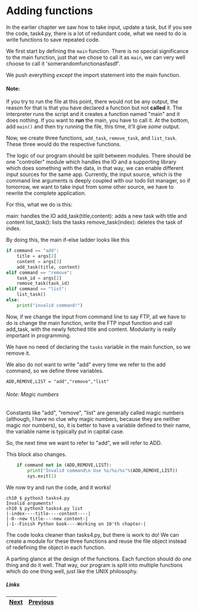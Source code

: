 # Adding functions

In the earlier chapter we saw how to take input, update a task, but if you see the code, task4.py, there is a lot of redundant code, what we need to do is write functions to save repeated code.

We first start by defining the `main` function. There is no special significance to the main function, just that we chose to call it as `main`, we can very well choose to call it 'somerandomfunctionasfasdf'.

We push everything _except_ the import statement into the main function.

#### Note: 
If you try to run the file at this point, there would not be any output, the reason for that is that you have declared a function but not **called** it. The interpreter runs the script and it creates a function named "main" and it does nothing. If you want to **run** the main, you have to call it. At the bottom, add `main()` and then try running the file, this time, it'll give _some_ output. 

Now, we create three functions, `add_task`, `remove_task`, and `list_task`. These three would do the respective functions.

The logic of our program should be split between modules. There should be one "controller" module which handles the IO and a supporting library which does something with the data, in that way, we can enable different input sources for the same app. Currently, the input source, which is the command line arguments is deeply coupled with our todo list manager, so if tomorrow, we want to take input from some other source, we have to rewrite the complete application.

For this, what we do is this:

main: handles the IO
add_task(title,content): adds a new task with title and content
list_task(): lists the tasks
remove_task(index): deletes the task of index.

By doing this, the main if-else ladder looks like this

```python
if command == "add":
    title = args[2]
    content = args[3]
    add_task(title, content)
elif command == "remove":
    task_id = args[2]
    remove_task(task_id)
elif command == "list": 
    list_task()
else:
    print("invalid command!")
```

Now, if we change the input from command line to say FTP, all we have to do is change the main function, write the FTP input function and call add_task, with the newly fetched title and content. Modularity is really important in programming.

We have no need of declaring the `tasks` variable in the main function, so we remove it.

We also do not want to write "add" every time we refer to the add command, so we define three variables.

    ADD,REMOVE,LIST = "add","remove","list"

###### Note: Magic numbers
Constants like "add", "remove", "list" are generally called magic numbers (although, I have no clue why magic numbers, because they are neither magic nor numbers), so, it is better to have a variable defined to their name, the variable name is typically put in capital case.

So, the next time we want to refer to "add", we will refer to ADD.

This block also changes.

```python
    if command not in (ADD,REMOVE,LIST):
        print("Invalid command\n Use %s/%s/%s"%(ADD,REMOVE,LIST))
        sys.exit(1)
```

We now try and run the code, and it works!

    ch10 $ python3 tasks4.py
    Invalid arguments!
    ch10 $ python3 tasks4.py list
    |-index----title----content----|
    |-0--new title----new content-|
    |-1--Finish Python book----Working on 10'th chapter-|

The code looks cleaner than tasks4.py, but there is work to do! We can create a module for these three functions and reuse the file object instead of redefining the object in each function.

A parting glance at the design of the functions. Each function should do _one_ thing and do it well. That way, our program is split into multiple functions which do one thing well, just like the UNIX philosophy.

##### Links

|[Next](12modules_tasks.md) | [Previous](10task.md) | 
| ----| ----| 